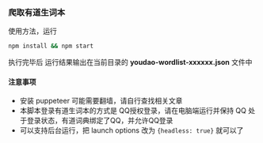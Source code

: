 ### 爬取有道生词本

使用方法，运行

```bash
npm install && npm start
```

执行完毕后 运行结果输出在当前目录的 **youdao-wordlist-xxxxxx.json** 文件中

#### 注意事项

- 安装 puppeteer 可能需要翻墙，请自行查找相关文章
- 本脚本登录有道生词本的方式是 QQ授权登录，请在电脑端运行并保持 QQ 处于登录状态，有道词典绑定了QQ，并允许QQ登录
- 可以支持后台运行，把 launch options 改为 `{headless: true}` 就可以了

